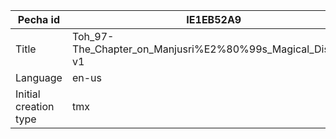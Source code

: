 |Pecha id | IE1EB52A9
| --- | --- 
|Title | Toh_97-The_Chapter_on_Manjusri%E2%80%99s_Magical_Display-v1 
|Language | en-us
|Initial creation type | tmx